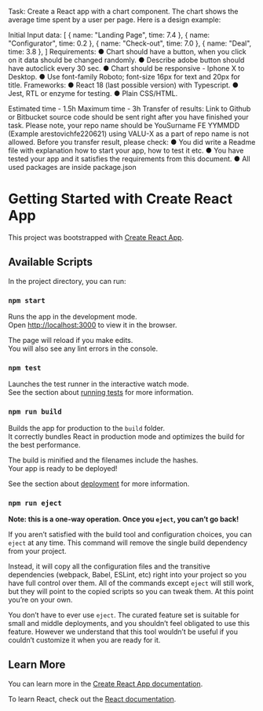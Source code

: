 Task:
Create a React app with a chart component.
The chart shows the average time spent by a user per page. Here is a design example:

Initial Input data:
[
{ name: "Landing Page", time: 7.4 },
{ name: "Configurator", time: 0.2 },
{ name: "Check-out", time: 7.0 },
{ name: "Deal", time: 3.8 },
]
Requirements:
● Chart should have a button, when you click on it data should be changed randomly.
● Describe adobe button should have autoclick every 30 sec.
● Chart should be responsive - Iphone X to Desktop.
● Use font-family Roboto; font-size 16px for text and 20px for title.
Frameworks:
● React 18 (last possible version) with Typescript.
● Jest, RTL or enzyme for testing.
● Plain CSS/HTML.

Estimated time - 1.5h
Maximum time - 3h
Transfer of results:
Link to Github or Bitbucket source code should be sent right after you have finished your task.
Please note, your repo name should be YouSurname FE YYMMDD (Example arestovichfe220621) using VALU-X as
a part of repo name is not allowed.
Before you transfer result, please check:
● You did write a Readme file with explanation how to start your app, how to test it etc.
● You have tested your app and it satisfies the requirements from this document.
● All used packages are inside package.json

# Getting Started with Create React App

This project was bootstrapped with [Create React App](https://github.com/facebook/create-react-app).

## Available Scripts

In the project directory, you can run:

### `npm start`

Runs the app in the development mode.\
Open [http://localhost:3000](http://localhost:3000) to view it in the browser.

The page will reload if you make edits.\
You will also see any lint errors in the console.

### `npm test`

Launches the test runner in the interactive watch mode.\
See the section about [running tests](https://facebook.github.io/create-react-app/docs/running-tests) for more information.

### `npm run build`

Builds the app for production to the `build` folder.\
It correctly bundles React in production mode and optimizes the build for the best performance.

The build is minified and the filenames include the hashes.\
Your app is ready to be deployed!

See the section about [deployment](https://facebook.github.io/create-react-app/docs/deployment) for more information.

### `npm run eject`

**Note: this is a one-way operation. Once you `eject`, you can’t go back!**

If you aren’t satisfied with the build tool and configuration choices, you can `eject` at any time. This command will remove the single build dependency from your project.

Instead, it will copy all the configuration files and the transitive dependencies (webpack, Babel, ESLint, etc) right into your project so you have full control over them. All of the commands except `eject` will still work, but they will point to the copied scripts so you can tweak them. At this point you’re on your own.

You don’t have to ever use `eject`. The curated feature set is suitable for small and middle deployments, and you shouldn’t feel obligated to use this feature. However we understand that this tool wouldn’t be useful if you couldn’t customize it when you are ready for it.

## Learn More

You can learn more in the [Create React App documentation](https://facebook.github.io/create-react-app/docs/getting-started).

To learn React, check out the [React documentation](https://reactjs.org/).
